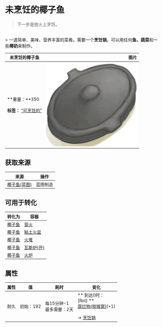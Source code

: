 # 未烹饪的椰子鱼  
> 下一步是放火上烹饪。  
<br>  
> 一道简单、美味、营养丰富的菜肴。需要一个<b>烹饪锅</b>，可以用任何<b>鱼、蔬菜</b>和一些<b>椰奶</b>来制作。  
  
  未烹饪的椰子鱼  |   图片   
 ----  |  ----:   
 **重量：**350<br><br>**标签：**	[“可烹饪的”](tag_Cookable.md)  |  <img decoding="async" src="Sprite/CookingPotClosed.png" href="a.md" style="max-width:300px;max-height:300px;">   
  
## 获取来源  
来源  |  操作  
----  |  ----  
[椰子鱼(蓝图)](Bp_CoconutFish.md)  |  蓝图制造  
## 可用于转化  
转化为  |  容器  
----  |  ----  
[椰子鱼](CoconutFish.md)  |  [营火](Campfire.md)  
[椰子鱼](CoconutFish.md)  |  [粘土火盆](ClayFirePit.md)  
[椰子鱼](CoconutFish.md)  |  [火堆](Fire.md)  
[椰子鱼](CoconutFish.md)  |  [瓦斯炉(开)](GasCookerOn.md)  
[椰子鱼](CoconutFish.md)  |  [火炉](Stove.md)  
## 属性   
属性  |  值  |  耗时  |  变化  
----  |  ----  |  ----  |  ----  
耐久  |  初始：192  |  每15分钟-1<br>最多需要：2天  |  ** 到达0时： **<br>** [Rot] **<br>  [腐烂物(猕猴窝)](RottenRemains.md)(+1)<br><br>→ [烹饪锅](CookingPot.md)  


<script>document.title="未烹饪的椰子鱼 - 卡牌生存百科 Card Survival Wiki";</script>